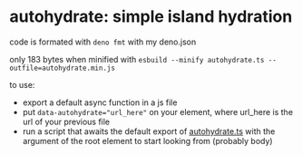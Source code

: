 # autohydrate: simple island hydration

code is formated with `deno fmt` with my deno.json

only 183 bytes when minified with `esbuild --minify autohydrate.ts --outfile=autohydrate.min.js`

to use:

- export a default async function in a js file
- put `data-autohydrate="url_here"` on your element, where url_here is the url of your previous file
- run a script that awaits the default export of [autohydrate.ts](autohydrate.ts) with the argument of the root element to start looking from (probably body)
